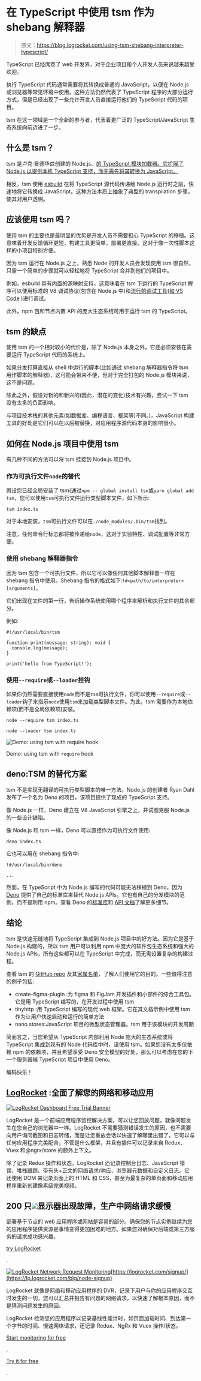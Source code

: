 # 在 TypeScript 中使用 tsm 作为 shebang 解释器

> 原文：<https://blog.logrocket.com/using-tsm-shebang-interpreter-typescript/>

TypeScript 已经席卷了 web 开发界，对于企业项目和个人开发人员来说越来越受欢迎。

执行 TypeScript 代码通常需要将其转换成普通的 JavaScript，以便在 Node.js 或浏览器等常见环境中使用。这种方法仍然代表了 TypeScript 程序的大部分运行方式，但是已经出现了一些允许开发人员直接运行他们的 TypeScript 代码的项目。

tsm 在这一领域是一个全新的参与者，代表着更广泛的 TypeScript/JavaScript 生态系统向前迈进了一步。

## 什么是 tsm？

tsm 是卢克·爱德华兹创建的 Node.js、[的 TypeScript 模块加载器。它扩展了 Node.js 以提供本机 TypeScript 支持，而无需先将其转换为 JavaScript。](https://twitter.com/lukeed05)

相反，tsm 使用 [esbuild](https://blog.logrocket.com/getting-started-esbuild/) 在将 TypeScript 源代码传递给 Node.js 运行时之前，快速地将它转换成 JavaScript。这种方法本质上抽象了典型的 transpilation 步骤，使其对用户透明。

## 应该使用 tsm 吗？

使用 tsm 的主要也是最明显的优势是开发人员不需要担心 TypeScript 的移植。这意味着开发反馈循环更短，构建工具更简单，部署更直接。这对于像一次性脚本这样的小项目特别方便。

因为 tsm 运行在 Node.js 之上，熟悉 Node 的开发人员会发现使用 tsm 很自然，只需一个简单的步骤就可以轻松地将 TypeScript 合并到他们的项目中。

例如，esbuild 具有内置的源映射支持，这意味着在 tsm 下运行的 TypeScript 程序可以使用标准的 V8 调试协议(包含在 Node.js 中)和[流行的调试工具(如 VS Code](https://blog.logrocket.com/how-to-debug-node-js-apps-in-visual-studio-code/) )进行调试。

此外，npm 包和节点内置 API 的庞大生态系统可用于运行 tsm 的 TypeScript。

## tsm 的缺点

使用 tsm 的一个相对较小的代价是，除了 Node.js 本身之外，它还必须安装在需要运行 TypeScript 代码的系统上。

如果分发打算直接从 shell 中运行的脚本(比如通过 shebang 解释器指令将 tsm 用作脚本的解释器)，这可能会带来不便，但对于完全打包的 Node.js 模块来说，这不是问题。

除此之外，假设对新的和新兴的(因此，潜在的变化)技术有兴趣，尝试一下 tsm 没有太多的负面影响。

与项目技术栈的其他元素(如数据库、编程语言、框架等)不同。)，JavaScript 构建工具的好处是它们可以在以后被替换，对应用程序源代码本身的影响很小。

## 如何在 Node.js 项目中使用 tsm

有几种不同的方法可以将 tsm 挂接到 Node.js 项目中。

### 作为可执行文件`node`的替代

假设您已经全局安装了 tsm(通过`npm -- global install tsm`或`yarn global add tsm`，您可以使用`tsm`可执行文件运行类型脚本文件，如下所示:

```
tsm index.ts
```

对于本地安装，`tsm`可执行文件可以在`./node_modules/.bin/tsm`找到。

注意，任何命令行标志都将被传递给`node`，这对于实验特性、调试配置等非常方便。

### 使用 shebang 解释器指令

因为 tsm 包含一个可执行文件，所以它可以像任何其他脚本解释器一样在 shebang 指令中使用。Shebang 指令的格式如下:`!#<path/to/interpreter> [arguments]`。

它们出现在文件的第一行，告诉操作系统使用哪个程序来解析和执行文件的其余部分。

例如:

```
#!/usr/local/bin/tsm

function print(message: string): void {
  console.log(message);
}

print('hello from TypeScript!');
```

### 使用`--require`或`--loader`挂钩

如果你仍然需要直接使用`node`而不是`tsm`可执行文件，你可以使用`--require`或`--loader`钩子来指示`node`使用`tsm`来加载类型脚本文件。为此，tsm 需要作为本地依赖项(而不是全局依赖项)安装。

```
node --require tsm index.ts
```

```
node --loader tsm index.ts
```

![Demo: using tsm with require hook](img/3220e7988822988c3a8d0fd58557beea.png)

Demo: using tsm with `require` hook

## deno:TSM 的替代方案

tsm 不是实现无翻译的可执行类型脚本的唯一方法。Node.js 的创建者 Ryan Dahl 发布了一个名为 Deno 的项目，该项目提供了现成的 TypeScript 支持。

像 Node.js 一样，Deno 建立在 V8 JavaScript 引擎之上，并试图克服 Node.js 的一些设计缺陷。

像 Node.js 和 tsm 一样，Deno 可以直接作为可执行文件使用:

```
deno index.ts
```

它也可以用在 shebang 指令中:

```
!#/usr/local/bin/deno

...
```

然而，在 TypeScript 中为 Node.js 编写的代码可能无法移植到 Deno，因为 [Deno](https://blog.logrocket.com/tag/deno/) 提供了自己的标准库来替代 Node.js APIs。它也有自己的分发模块的范例，而不是利用 npm。查看 Deno 的[标准库](https://deno.land/std)和 [API 文档](https://doc.deno.land/builtin/stable)了解更多细节。

## 结论

tsm 是快速无缝地将 TypeScript 集成到 Node.js 项目中的好方法。因为它是基于 Node.js 构建的，所以 tsm 用户可以利用 npm 中庞大的软件包生态系统和强大的 Node.js APIs，所有这些都可以在 TypeScript 中完成，而无需设置复杂的构建过程。

查看 tsm 的 [GitHub repo](https://github.com/lukeed/tsm) 及其[家属名单](https://github.com/lukeed/tsm/network/dependents?package_id=UGFja2FnZS00OTM3NTU4MzY%3D)，了解人们使用它的目的。一些值得注意的例子包括:

*   create-figma-plugin :为 figma 和 FigJam 开发插件和小部件的综合工具包。它是用 TypeScript 编写的，在开发过程中使用 tsm
*   tinyhttp :用 TypeScript 编写的现代 web 框架。它在其文档示例中使用 tsm 作为让用户快速启动和运行的简单方法
*   nano stores:JavaScript 项目的微型状态管理器。tsm 用于该模块的开发周期

简而言之，当您希望从 TypeScript 内部利用 Node 庞大的生态系统或将 TypeScript 集成到现有的 Node 代码库中时，请使用 tsm。如果您没有太多仅依赖 npm 的依赖项，并且希望享受 Deno 安全模型的好处，那么可以考虑在您的下一个服务器端 TypeScript 项目中使用 Deno。

编码快乐！

## [LogRocket](https://lp.logrocket.com/blg/typescript-signup) :全面了解您的网络和移动应用

[![LogRocket Dashboard Free Trial Banner](img/d6f5a5dd739296c1dd7aab3d5e77eeb9.png)](https://lp.logrocket.com/blg/typescript-signup)

LogRocket 是一个前端应用程序监控解决方案，可以让您回放问题，就像问题发生在您自己的浏览器中一样。LogRocket 不需要猜测错误发生的原因，也不需要向用户询问截图和日志转储，而是让您重放会话以快速了解哪里出错了。它可以与任何应用程序完美配合，不管是什么框架，并且有插件可以记录来自 Redux、Vuex 和@ngrx/store 的额外上下文。

除了记录 Redux 操作和状态，LogRocket 还记录控制台日志、JavaScript 错误、堆栈跟踪、带有头+正文的网络请求/响应、浏览器元数据和自定义日志。它还使用 DOM 来记录页面上的 HTML 和 CSS，甚至为最复杂的单页面和移动应用程序重新创建像素级完美视频。

## 200 只![](img/61167b9d027ca73ed5aaf59a9ec31267.png)显示器出现故障，生产中网络请求缓慢

部署基于节点的 web 应用程序或网站是容易的部分。确保您的节点实例继续为您的应用程序提供资源是事情变得更加困难的地方。如果您对确保对后端或第三方服务的请求成功感兴趣，

[try LogRocket](https://lp.logrocket.com/blg/node-signup)

.

[![LogRocket Network Request Monitoring](img/cae72fd2a54c5f02a6398c4867894844.png)](https://lp.logrocket.com/blg/node-signup)[https://logrocket.com/signup/](https://lp.logrocket.com/blg/node-signup)

LogRocket 就像是网络和移动应用程序的 DVR，记录下用户与你的应用程序交互时发生的一切。您可以汇总并报告有问题的网络请求，以快速了解根本原因，而不是猜测问题发生的原因。

LogRocket 检测您的应用程序以记录基线性能计时，如页面加载时间、到达第一个字节的时间、慢速网络请求，还记录 Redux、NgRx 和 Vuex 操作/状态。

[Start monitoring for free](https://lp.logrocket.com/blg/node-signup)

.

[Try it for free](https://lp.logrocket.com/blg/typescript-signup)

.